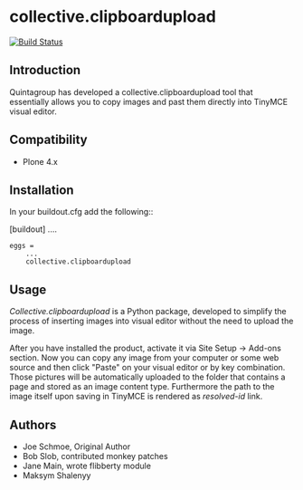 collective.clipboardupload   
==========================


[![Build Status](https://travis-ci.org/quintagroup/collective.clipboardupload.png?branch=master)](https://travis-ci.org/quintagroup/collective.clipboardupload)


Introduction
------------

Quintagroup has developed a collective.clipboardupload tool that essentially allows you to copy images and past them directly  into TinyMCE visual editor.

Compatibility
-------------

* Plone 4.x

Installation
------------

In your buildout.cfg add the following::
    
 [buildout]
   ....
 
    eggs =
        ...
        collective.clipboardupload

Usage
-----

*Collective.clipboardupload* is a Python package, developed to simplify the  process of inserting images into visual editor without the need to upload the image.

 
After you have installed the product, activate it via Site Setup -> Add-ons section. Now you can copy any image from your computer or some web source and then click "Paste" on your visual editor or by key combination. Those pictures will be automatically uploaded to the folder that contains a page and stored as an image content type. Furthermore the path to the image itself upon saving in TinyMCE  is rendered as *resolved-id* link. 

Authors
-------

* Joe Schmoe, Original Author
* Bob Slob, contributed monkey patches
* Jane Main, wrote flibberty module
* Maksym Shalenyy


